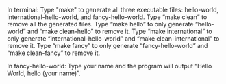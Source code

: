 In terminal:
Type "make" to generate all three executable files: hello-world, international-hello-world, and fancy-hello-world.
Type “make clean” to remove all the generated files.
Type “make hello” to only generate “hello-world” and “make clean-hello” to remove it.
Type “make international” to only generate “international-hello-world” and “make clean-international” to remove it.
Type “make fancy” to only generate “fancy-hello-world” and “make clean-fancy” to remove it.

In fancy-hello-world:
Type your name and the program will output “Hello World, hello (your name)”.
